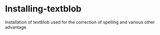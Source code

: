 # Installing-textblob
Installation of textblob used for the correction of spelling and various other advantage. 
